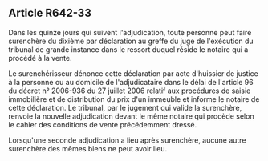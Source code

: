 Article R642-33
----
Dans les quinze jours qui suivent l'adjudication, toute personne peut faire
surenchère du dixième par déclaration au greffe du juge de l'exécution du
tribunal de grande instance dans le ressort duquel réside le notaire qui a
procédé à la vente.

Le surenchérisseur dénonce cette déclaration par acte d'huissier de justice à la
personne ou au domicile de l'adjudicataire dans le délai de l'article 96 du
décret n° 2006-936 du 27 juillet 2006 relatif aux procédures de saisie
immobilière et de distribution du prix d'un immeuble et informe le notaire de
cette déclaration. Le tribunal, par le jugement qui valide la surenchère,
renvoie la nouvelle adjudication devant le même notaire qui procède selon le
cahier des conditions de vente précédemment dressé.

Lorsqu'une seconde adjudication a lieu après surenchère, aucune autre surenchère
des mêmes biens ne peut avoir lieu.
